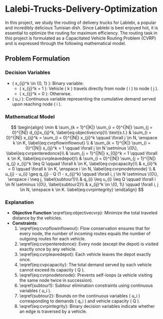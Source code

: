# Lalebi-Trucks-Delivery-Optimization

In this project, we study the routing of delivery trucks for Lablebi, a popular and incredibly delicious Tunisian dish. Since Lablebi is best enjoyed hot, it is essential to optimize the routing for maximum efficiency. The routing task in this project is formulated as a Capacitated Vehicle Routing Problem (CVRP) and is expressed through the following mathematical model.

## Problem Formulation

### Decision Variables

- \( x_{ij}^k \in \{0, 1\} \): Binary variable:
  - \( x_{ij}^k = 1 \): Vehicle \( k \) travels directly from node \( i \) to node \( j \).
  - \( x_{ij}^k = 0 \): Otherwise.
- \( u_i \): Continuous variable representing the cumulative demand served upon reaching node \( i \).


### Mathematical Model

$$
\begin{align}
\min & \sum_{k = 1}^{|K|} \sum_{i = 0}^{|N|} \sum_{j = 0}^{|N|} d_{ij}x_{ij}^k, \label{eq:objectivecvrp}\\
\text{s.t.} & \sum_{i = 0}^{|N|} x_{ij}^k = \sum_{i = 0}^{|N|} x_{ji}^k \qquad \forall j \in N, \enspace k \in K, \label{eq:cvrpflowinflowout} \\
& \sum_{k = 1}^{|K|} \sum_{i = 0}^{|N|} x_{ij}^k = 1 \qquad \forall j \in N \setminus \{0\}, \label{eq:cvrpenteredonce}\\
& \sum_{j = 1}^{|N|} x_{0j}^k = 1 \qquad \forall k \in K, \label{eq:cvrpleavedepot}\\
& \sum_{i = 0}^{|N|} \sum_{j = 1}^{|N|} q_{j} x_{ij}^k \leq Q \qquad \forall k \in K, \label{eq:cvpcapacity}\\
& x_{ii}^k = 0 \qquad \forall k \in K, \enspace i \in N, \label{eq:cvrpnodetonode} \\
& u_{j} - u_{i} \geq q_{j} - Q (1 - x_{ij}^k) \qquad \forall i, j \in N \setminus \{0\}, \enspace i \neq j, \label{subtour1}\\
& q_{i} \leq u_{i} \leq Q \qquad \forall i \in N \setminus \{0\}, \label{subtour2}\\
& x_{ij}^k \in \{0, 1\} \qquad \forall i, j \in N, \enspace k \in K. \label{eq:cvrpintegrity}
\end{align}
$$

### Explanation

- **Objective Function** \eqref{eq:objectivecvrp}: Minimize the total traveled distance by the vehicles.
- **Constraints**:
  1. \eqref{eq:cvrpflowinflowout}: Flow conservation ensures that for every node, the number of incoming routes equals the number of outgoing routes for each vehicle.
  2. \eqref{eq:cvrpenteredonce}: Every node (except the depot) is visited exactly once by any vehicle.
  3. \eqref{eq:cvrpleavedepot}: Each vehicle leaves the depot exactly once.
  4. \eqref{eq:cvpcapacity}: The total demand served by each vehicle cannot exceed its capacity \( Q \).
  5. \eqref{eq:cvrpnodetonode}: Prevents self-loops (a vehicle visiting the same node twice in succession).
  6. \eqref{subtour1}: Subtour elimination constraints using continuous variables \( u_i \).
  7. \eqref{subtour2}: Bounds on the continuous variables \( u_i \) corresponding to demands \( q_i \) and vehicle capacity \( Q \).
  8. \eqref{eq:cvrpintegrity}: Binary decision variables indicate whether an edge is traversed by a vehicle.
